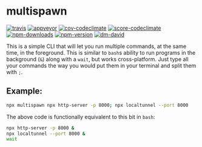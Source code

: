 # multispawn

[![travis][travis.svg]][travis.link]
[![appveyor][appveyor.svg]][appveyor.link]
[![cov-codeclimate][cov-codeclimate.svg]][cov-codeclimate.link]
[![score-codeclimate][score-codeclimate.svg]][score-codeclimate.link]
[![npm-downloads][npm-downloads.svg]][npm.link]
[![npm-version][npm-version.svg]][npm.link]
[![dm-david][dm-david.svg]][dm-david.link]

[travis.svg]: https://travis-ci.com/catdad/multispawn.svg?branch=master
[travis.link]: https://travis-ci.com/catdad/multispawn
[appveyor.svg]: https://ci.appveyor.com/api/projects/status/github/catdad/multispawn?branch=master&svg=true
[appveyor.link]: https://ci.appveyor.com/project/catdad/multispawn
[cov-codeclimate.svg]: https://codeclimate.com/github/catdad/multispawn/badges/coverage.svg
[cov-codeclimate.link]: https://codeclimate.com/github/catdad/multispawn/coverage
[score-codeclimate.svg]: https://codeclimate.com/github/catdad/multispawn/badges/gpa.svg
[score-codeclimate.link]: https://codeclimate.com/github/catdad/multispawn
[npm-downloads.svg]: https://img.shields.io/npm/dm/multispawn.svg
[npm.link]: https://www.npmjs.com/package/multispawn
[npm-version.svg]: https://img.shields.io/npm/v/multispawn.svg
[dm-david.svg]: https://david-dm.org/catdad/multispawn.svg
[dm-david.link]: https://david-dm.org/catdad/multispawn

This is a simple CLI that will let you run multiple commands, at the same time, in the foreground. This is similar to `bash`s ability to run programs in the background (`&`) along with a `wait`, but works cross-platform. Just type all your commands the way you would put them in your terminal and split them with `;`.

## Example:

```bash
npx multispawn npx http-server -p 8000; npx localtunnel --port 8000
```

The above code is functionally equivalent to this bit in `bash`:

```bash
npx http-server -p 8000 &
npx localtunnel --port 8000 &
wait
```
